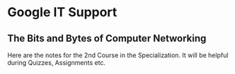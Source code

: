 # Google IT Support

## The Bits and Bytes of Computer Networking

Here are the notes for the 2nd Course in the Specialization. It will be helpful during Quizzes, Assignments etc.
